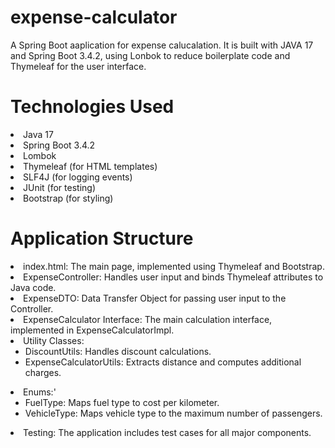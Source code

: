 # expense-calculator
A Spring Boot aaplication for expense calucalation. It is built with
JAVA 17 and Spring Boot 3.4.2, using Lonbok to reduce boilerplate code
and Thymeleaf for the user interface.

# Technologies Used
<li>Java 17</li>
<li>Spring Boot 3.4.2 </li>
<li>Lombok </li>
<li>Thymeleaf (for HTML templates) </li>
<li>SLF4J (for logging events) </li>
<li>JUnit (for testing) </li>
<li>Bootstrap (for styling) </li>

#  Application Structure

<li>index.html: The main page, implemented using Thymeleaf and Bootstrap.</li>
<li>ExpenseController: Handles user input and binds Thymeleaf attributes to Java code.</li>
<li>ExpenseDTO: Data Transfer Object for passing user input to the Controller.</li>
<li>ExpenseCalculator Interface: The main calculation interface, implemented in ExpenseCalculatorImpl.</li>
<li>Utility Classes:
 <ul>
      <li>DiscountUtils: Handles discount calculations.</li>
      <li>ExpenseCalculatorUtils: Extracts distance and computes additional charges.</li>
    </ul>
</li>
<li>Enums:'
 <ul>
      <li>FuelType: Maps fuel type to cost per kilometer.</li>
      <li>VehicleType: Maps vehicle type to the maximum number of passengers.</li>
    </ul>
</li>
<li>Testing: The application includes test cases for all major components.</li>

